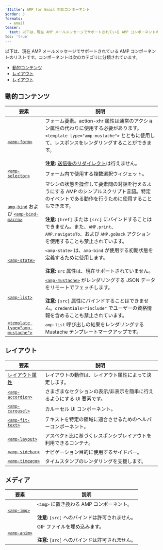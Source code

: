 ```yaml
---
'$title': AMP for Email 対応コンポーネント
$order: 3
formats:
  - email
teaser:
  text: 以下は、現在 AMP メールメッセージでサポートされている AMP コンポーネントのリストです。コンポーネントは次のカテゴリに分類されています。
toc: 'true'
---
```


<!--
This file is imported from https://github.com/ampproject/amphtml/blob/master/spec/email/amp-email-components.md.
Please do not change this file.
If you have found a bug or an issue please
have a look and request a pull request there.
-->

<!---
Copyright 2018 The AMP HTML Authors. All Rights Reserved.

Licensed under the Apache License, Version 2.0 (the "License");
you may not use this file except in compliance with the License.
You may obtain a copy of the License at

      http://www.apache.org/licenses/LICENSE-2.0

Unless required by applicable law or agreed to in writing, software
distributed under the License is distributed on an "AS-IS" BASIS,
WITHOUT WARRANTIES OR CONDITIONS OF ANY KIND, either express or implied.
See the License for the specific language governing permissions and
limitations under the License.
-->

以下は、現在 AMP メールメッセージでサポートされている AMP コンポーネントのリストです。コンポーネントは次のカテゴリに分類されています。

- [動的コンテンツ ](#dynamic-content)
- [レイアウト ](#layout)
- [レイアウト ](#media)

## 動的コンテンツ <a name="dynamic-content"></a>

| 要素                                                                                                                                                                               | 説明                                                                                                                                                                                                                                                                                                                           |
| ---------------------------------------------------------------------------------------------------------------------------------------------------------------------------------- | ------------------------------------------------------------------------------------------------------------------------------------------------------------------------------------------------------------------------------------------------------------------------------------------------------------------------------ |
| [`<amp-form>`](https://amp.dev/documentation/components/amp-form)                                                                                                                  | フォーム要素。action-xhr 属性は通常のアクション属性の代わりに使用する必要があります。`<template type="amp-mustache">` とともに使用して、レスポンスをレンダリングすることができます。<br><br>**注意:** [送信後のリダイレクト](https://amp.dev/documentation/components/amp-form/#redirecting-after-a-submission)は行えません。  |
| [`<amp-selector>`](https://amp.dev/documentation/components/amp-selector)                                                                                                          | フォーム内で使用する複数選択ウィジェット。                                                                                                                                                                                                                                                                                     |
| [`amp-bind`](https://amp.dev/documentation/components/amp-bind) および [`<amp-bind-macro>`](https://amp.dev/documentation/components/amp-bind#defining-macros-with-amp-bind-macro) | マシンの状態を操作して要素間の対話を行えるようにする AMP のシンプルスクリプト言語。特定のイベントである動作を行うために使用することもできます。<br><br>**注意:** `[href]` または `[src]` にバインドすることはできません。また、`AMP.print`、`AMP.navigateTo`、および `AMP.goBack` アクションを使用することも禁止されています。 |
| [`<amp-state>`](https://amp.dev/documentation/components/amp-bind#%3Camp-state%3E-specification)                                                                                   | `<amp-state>` は、`amp-bind` が使用する初期状態を定義するために使用します。<br><br>**注意:** `src` 属性は、現在サポートされていません。                                                                                                                                                                                        |
| [`<amp-list>`](https://amp.dev/documentation/components/amp-list)                                                                                                                  | [`<amp-mustache>`](https://amp.dev/documentation/components/amp-mustache) がレンダリングする JSON データをリモートでフェッチします。<br><br>**注意:** `[src]` 属性にバインドすることはできません。`credentials="include"` でユーザーの資格情報を含めることも禁止されています。                                                 |
| [`<template type="amp-mustache">`](https://amp.dev/documentation/components/amp-mustache)                                                                                          | `amp-list` 呼び出しの結果をレンダリングする Mustache テンプレートマークアップです。                                                                                                                                                                                                                                            |

## レイアウト <a name="layout"></a>

| 要素                                                                                                           | 説明                                                                    |
| -------------------------------------------------------------------------------------------------------------- | ----------------------------------------------------------------------- |
| [レイアウト属性 ](https://amp.dev/documentation/guides-and-tutorials/learn/amp-html-layout/#layout-attributes) | レイアウトの動作は、レイアウト属性によって決定します。                  |
| [`<amp-accordion>`](https://amp.dev/documentation/components/amp-accordion)                                    | さまざまなセクションの表示/非表示を簡単に行えるようにする UI 要素です。 |
| [`<amp-carousel>`](https://amp.dev/documentation/components/amp-carousel)                                      | カルーセル UI コンポーネント。                                          |
| [`<amp-fit-text>`](https://amp.dev/documentation/components/amp-fit-text)                                      | テキストを特定の領域に適合させるためのヘルパーコンポーネント。          |
| [`<amp-layout>`](https://amp.dev/documentation/components/amp-layout)                                          | アスペクト比に基づくレスポンシブレイアウトを利用できるコンテナ。        |
| [`<amp-sidebar>`](https://amp.dev/documentation/components/amp-sidebar)                                        | ナビゲーション目的に使用するサイドバー。                                |
| [`<amp-timeago>`](https://amp.dev/documentation/components/amp-timeago)                                        | タイムスタンプのレンダリングを支援します。                              |

## メディア <a name="media"></a>

| 要素                                                              | 説明                                                                                              |
| ----------------------------------------------------------------- | ------------------------------------------------------------------------------------------------- |
| [`<amp-img>`](https://amp.dev/documentation/components/amp-img)   | `<img>` に置き換わる AMP コンポーネント。<br><br>**注意:** `[src]` へのバインドは許可されません。 |
| [`<amp-anim>`](https://amp.dev/documentation/components/amp-anim) | GIF ファイルを埋め込みます。<br><br>**注意:** `[src]` へのバインドは許可されません。              |
